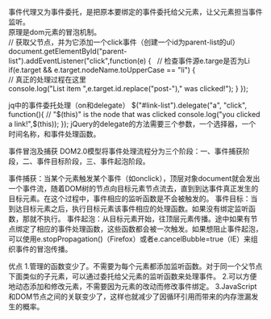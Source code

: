 事件代理又为事件委托，是把原本要绑定的事件委托给父元素，让父元素担当事件监听。    
原理是dom元素的冒泡机制。     
// 获取父节点，并为它添加一个click事件（创建一个id为parent-list的ul）      
document.getElementById("parent-list").addEventListener("click",function(e) {   
// 检查事件源e.targe是否为Li   
  if(e.target && e.target.nodeName.toUpperCase == "li") {  
    // 真正的处理过程在这里   
    console.log("List item ",e.target.id.replace("post-")," was clicked!");
  }
});

jq中的事件委托处理（on和delegate）
$("#link-list").delegate("a", "click", function(){
  // "$(this)" is the node that was clicked
  console.log("you clicked a link!",$(this));
});
jQuery的delegate的方法需要三个参数，一个选择器，一个时间名称，和事件处理函数。

事件冒泡及捕获
DOM2.0模型将事件处理流程分为三个阶段：一、事件捕获阶段，二、事件目标阶段，三、事件起泡阶段。

事件捕获：当某个元素触发某个事件（如onclick），顶层对象document就会发出一个事件流，随着DOM树的节点向目标元素节点流去，直到到达事件真正发生的目标元素。在这个过程中，事件相应的监听函数是不会被触发的。
事件目标：当到达目标元素之后，执行目标元素该事件相应的处理函数。如果没有绑定监听函数，那就不执行。
事件起泡：从目标元素开始，往顶层元素传播。途中如果有节点绑定了相应的事件处理函数，这些函数都会被一次触发。如果想阻止事件起泡，可以使用e.stopPropagation()（Firefox）或者e.cancelBubble=true（IE）来组织事件的冒泡传播。

优点
1.管理的函数变少了。不需要为每个元素都添加监听函数。对于同一个父节点下面类似的子元素，可以通过委托给父元素的监听函数来处理事件。
2.可以方便地动态添加和修改元素，不需要因为元素的改动而修改事件绑定。
3.JavaScript和DOM节点之间的关联变少了，这样也就减少了因循环引用而带来的内存泄漏发生的概率。
